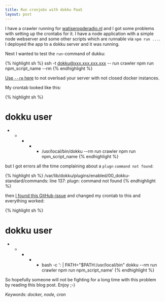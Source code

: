 ```yaml
---
title: Run cronjobs with dokku PaaS
layout: post
---
```


I have a crawler running for [watiseropderadio.nl](http://watiseropderadio.nl) and I got some problems with setting up the crontabs for it. I have a node application with a simple node webserver and some other scripts which are runnable via `npm run ...`. I deployed the app to a dokku server and it was running.

Next I wanted to test the `run`-command of dukku:

{% highlight sh %}
ssh -t dokku@xxx.xxx.xxx.xxx -- run crawler npm run npm_script_name --rm
{% endhighlight %}

[Use `--rm` here](https://github.com/progrium/dokku/issues/450#issuecomment-124851555) to not overload your server with not closed docker instances.

My crontab looked like this:

{% highlight sh %}
# dokku user
* * * * * /usr/local/bin/dokku --rm run crawler npm run npm_script_name
{% endhighlight %}

but I got errors all the time complaining about a `plugn` `command not found`:

{% highlight sh %}
/var/lib/dokku/plugins/enabled/00_dokku-standard/commands: line 137: plugn: command not found
{% endhighlight %}

then [I found this GitHub-issue](https://github.com/progrium/dokku/issues/913) and changed my crontab to this and everything worked:

{% highlight sh %}
# dokku user
* * * * * bash -c ': | PATH="$PATH:/usr/local/bin" dokku --rm run crawler npm run npm_script_name'
{% endhighlight %}

So hopefully someone will not be fighting for a long time with this problem by reading this blog post. Enjoy ;-) 

*Keywords: docker, node, cron*
